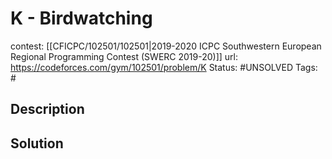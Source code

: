 # K - Birdwatching

contest: [[CFICPC/102501/102501|2019-2020 ICPC Southwestern European Regional Programming Contest (SWERC 2019-20)]]
url: https://codeforces.com/gym/102501/problem/K
Status: #UNSOLVED
Tags: #

## Description

## Solution

